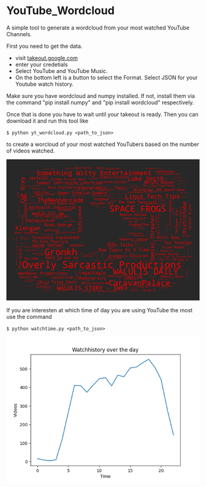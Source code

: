 # YouTube_Wordcloud
A simple tool to generate a wordcloud from your most watched YouTube Channels.

First you need to get the data.
* visit [takeout.google.com](https://takeout.google.com/)
* enter your credetials
* Select YouTube and YouTube Music.
* On the bottom left is a button to select the Format. Select JSON for your Youtube watch history.

Make sure you have wordcloud and numpy installed. If not, install them via the command "pip install numpy" and "pip install wordcloud" respectively.

Once that is done you have to wait until your takeout is ready. Then you can download it and run this tool like
```
$ python yt_wordcloud.py <path_to_json>
```
to create a worcloud of your most watched YouTubers based on the number of videos watched.

![example file](https://raw.githubusercontent.com/Java-boi/YouTube_Wordcloud/master/wordcloud.png "example file")


If you are interesten at which time of day you are using YouTube the most use the command
```
$ python watchtime.py <path_to_json>
```
![example file](https://raw.githubusercontent.com/Java-boi/YouTube_Wordcloud/master/watch_distr.png "example file")


